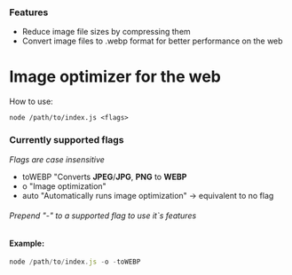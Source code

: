 ### Features

- Reduce image file sizes by compressing them
- Convert image files to .webp format for better performance on the web

# Image optimizer for the web

How to use:
```shell 
node /path/to/index.js <flags>
```

### Currently supported flags
*Flags are case insensitive*

- toWEBP
"Converts **JPEG**/**JPG**, **PNG** to **WEBP**
- o
"Image optimization"
- auto
"Automatically runs image optimization" -> equivalent to no flag

###### *Prepend "-" to a supported flag to use it`s features*

#### Example:
```javascript
node /path/to/index.js -o -toWEBP
```
